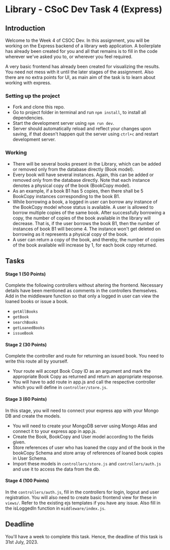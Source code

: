# Library - CSoC Dev Task 4 (Express)

## Introduction

Welcome to the Week 4 of CSOC Dev. In this assignment, you will be working on the Express backend of a library web application. A boilerplate has already been created for you and all that remains is to fill in the code wherever we've asked you to, or wherever you feel required.

A very basic frontend has already been created for visualizing the results. You need not mess with it until the later stages of the assignment. Also there are no extra points for UI, as main aim of the task is to learn about working with express.

### Setting up the project

- Fork and clone this repo.
- Go to project folder in terminal and run `npm install`, to install all dependencies.
- Start the development server using `npm run dev`.
- Server should automatically reload and reflect your changes upon saving, if that doesn't happen quit the server using `ctrl+c` and restart development server.

### Working
* There will be several books present in the Library, which can be added or removed only from the database directly (Book model).
* Every book will have several instances. Again, this can be added or removed only from the database directly. Note that each instance denotes a physical copy of the book (BookCopy model).
* As an example, if a book B1 has 5 copies, then there shall be 5 BookCopy instances corresponding to the book B1.
* While borrowing a book, a logged in user can borrow any instance of the BookCopy model whose status is available. A user is allowed to borrow multiple copies of the same book. After successfully borrowing a copy, the number of copies of the book available in the library will decrease. That is, if the user borrows the book B1, then the number of instances of book B1 will become 4. The instance won't get deleted on borrowing as it represents a physical copy of the book.
* A user can return a copy of the book, and thereby, the number of copies of the book available will increase by 1, for each book copy returned.

## Tasks
#### Stage 1 (50 Points)
Complete the following controllers without altering the frontend. Necessary details have been mentioned as comments in the controllers themselves. Add in the middleware function so that only a logged in user can view the loaned books or issue a book.

* `getAllBooks`
* `getBook`
* `searchBooks`
* `getLoanedBooks`
* `issueBook`

#### Stage 2 (30 Points)
Complete the controller and route for returning an issued book. You need to write this route all by yourself.

* Your route will accept Book Copy ID as an argument and mark the appropriate Book Copy as returned and return an appropriate response.
* You will have to add route in app.js and call the respective controller which you will define in `controller/store.js`.

#### Stage 3 (60 Points)
In this stage, you will need to connect your express app with your Mongo DB and create the models.

* You will need to create your MongoDB server using Mongo Atlas and connect it to your express app in app.js. 
* Create the Book, BookCopy and User model according to the fields given.
* Store references of user who has loaned the copy and of the book in the bookCopy Schema and store array of references of loaned book copies in User Schema.
* Import these models in `controllers/store.js` and `controllers/auth.js` and use it to access the data from the db.


#### Stage 4 (100 Points)
In the `controllers/auth.js`, fill in the controllers for login, logout and user registration. You will also need to create basic frontend view for these in `views/`. Refer to the existing ejs templates if you have any issue. Also fill in the isLoggedIn function in `middleware/index.js`.

## Deadline
You'll have a week to complete this task. Hence, the deadline of this task is 31st July, 2023.
